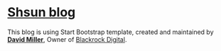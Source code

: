 # [Shsun blog](https://shsun2012.github.io)

This blog is using Start Bootstrap template, created and maintained by **[David Miller](http://davidmiller.io/)**, Owner of [Blackrock Digital](https://blackrockdigital.io/).
